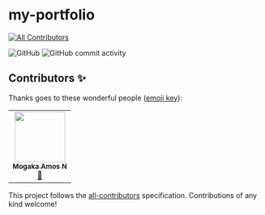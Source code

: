 # my-portfolio
<!-- ALL-CONTRIBUTORS-BADGE:START - Do not remove or modify this section -->
[![All Contributors](https://img.shields.io/badge/all_contributors-1-orange.svg?style=flat-square)](#contributors-)
<!-- ALL-CONTRIBUTORS-BADGE:END -->

<!--Repo Badges-->
![GitHub](https://img.shields.io/github/license/Mogakamo/my-portfolio)
![GitHub commit activity](https://img.shields.io/github/commit-activity/m/Mogakamo/my-portfolio)






## Contributors ✨

Thanks goes to these wonderful people ([emoji key](https://allcontributors.org/docs/en/emoji-key)):

<!-- ALL-CONTRIBUTORS-LIST:START - Do not remove or modify this section -->
<!-- prettier-ignore-start -->
<!-- markdownlint-disable -->
<table>
  <tr>
    <td align="center"><a href="https://github.com/Mogakamo"><img src="https://avatars1.githubusercontent.com/u/61131314?v=4" width="100px;" alt=""/><br /><sub><b>Mogaka Amos N</b></sub></a><br /><a href="#design-Mogakamo" title="Design">🎨</a></td>
  </tr>
</table>

<!-- markdownlint-enable -->
<!-- prettier-ignore-end -->
<!-- ALL-CONTRIBUTORS-LIST:END -->

This project follows the [all-contributors](https://github.com/all-contributors/all-contributors) specification. Contributions of any kind welcome!
